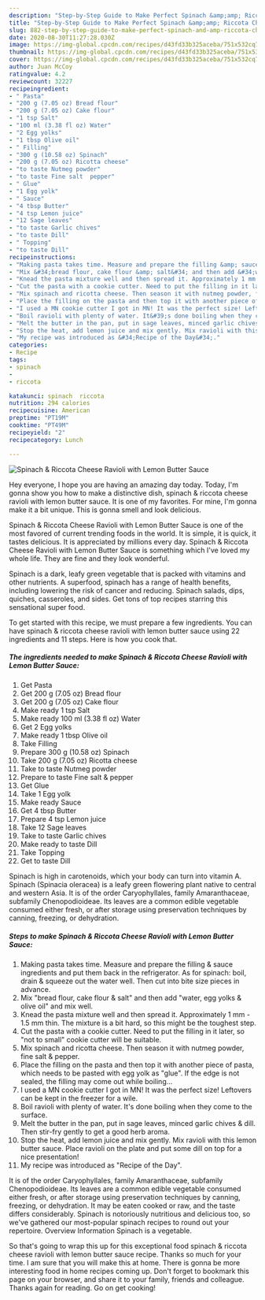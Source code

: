```yaml
---
description: "Step-by-Step Guide to Make Perfect Spinach &amp;amp; Riccota Cheese Ravioli with Lemon Butter Sauce"
title: "Step-by-Step Guide to Make Perfect Spinach &amp;amp; Riccota Cheese Ravioli with Lemon Butter Sauce"
slug: 882-step-by-step-guide-to-make-perfect-spinach-and-amp-riccota-cheese-ravioli-with-lemon-butter-sauce
date: 2020-08-30T11:27:28.030Z
image: https://img-global.cpcdn.com/recipes/d43fd33b325aceba/751x532cq70/spinach-riccota-cheese-ravioli-with-lemon-butter-sauce-recipe-main-photo.jpg
thumbnail: https://img-global.cpcdn.com/recipes/d43fd33b325aceba/751x532cq70/spinach-riccota-cheese-ravioli-with-lemon-butter-sauce-recipe-main-photo.jpg
cover: https://img-global.cpcdn.com/recipes/d43fd33b325aceba/751x532cq70/spinach-riccota-cheese-ravioli-with-lemon-butter-sauce-recipe-main-photo.jpg
author: Juan McCoy
ratingvalue: 4.2
reviewcount: 32227
recipeingredient:
- " Pasta"
- "200 g (7.05 oz) Bread flour"
- "200 g (7.05 oz) Cake flour"
- "1 tsp Salt"
- "100 ml (3.38 fl oz) Water"
- "2 Egg yolks"
- "1 tbsp Olive oil"
- " Filling"
- "300 g (10.58 oz) Spinach"
- "200 g (7.05 oz) Ricotta cheese"
- "to taste Nutmeg powder"
- "to taste Fine salt  pepper"
- " Glue"
- "1 Egg yolk"
- " Sauce"
- "4 tbsp Butter"
- "4 tsp Lemon juice"
- "12 Sage leaves"
- "to taste Garlic chives"
- "to taste Dill"
- " Topping"
- "to taste Dill"
recipeinstructions:
- "Making pasta takes time. Measure and prepare the filling &amp; sauce ingredients and put them back in the refrigerator. As for spinach: boil, drain &amp; squeeze out the water well. Then cut into bite size pieces in advance."
- "Mix &#34;bread flour, cake flour &amp; salt&#34; and then add &#34;water, egg yolks &amp; olive oil&#34; and mix well."
- "Knead the pasta mixture well and then spread it. Approximately 1 mm - 1.5 mm thin. The mixture is a bit hard, so this might be the toughest step."
- "Cut the pasta with a cookie cutter. Need to put the filling in it later, so &#34;not to small&#34; cookie cutter will be suitable."
- "Mix spinach and ricotta cheese. Then season it with nutmeg powder, fine salt &amp; pepper."
- "Place the filling on the pasta and then top it with another piece of pasta, which needs to be pasted with egg yolk as &#34;glue&#34;. If the edge is not sealed, the filling may come out while boiling..."
- "I used a MN cookie cutter I got in MN! It was the perfect size! Leftovers can be kept in the freezer for a wile."
- "Boil ravioli with plenty of water. It&#39;s done boiling when they come to the surface."
- "Melt the butter in the pan, put in sage leaves, minced garlic chives &amp; dill. Then stir-fry gently to get a good herb aroma."
- "Stop the heat, add lemon juice and mix gently. Mix ravioli with this lemon butter sauce. Place ravioli on the plate and put some dill on top for a nice presentation!"
- "My recipe was introduced as &#34;Recipe of the Day&#34;."
categories:
- Recipe
tags:
- spinach
- 
- riccota

katakunci: spinach  riccota 
nutrition: 294 calories
recipecuisine: American
preptime: "PT19M"
cooktime: "PT49M"
recipeyield: "2"
recipecategory: Lunch

---
```



![Spinach &amp; Riccota Cheese Ravioli with Lemon Butter Sauce](https://img-global.cpcdn.com/recipes/d43fd33b325aceba/751x532cq70/spinach-riccota-cheese-ravioli-with-lemon-butter-sauce-recipe-main-photo.jpg)

Hey everyone, I hope you are having an amazing day today. Today, I'm gonna show you how to make a distinctive dish, spinach &amp; riccota cheese ravioli with lemon butter sauce. It is one of my favorites. For mine, I'm gonna make it a bit unique. This is gonna smell and look delicious.

Spinach &amp; Riccota Cheese Ravioli with Lemon Butter Sauce is one of the most favored of current trending foods in the world. It is simple, it is quick, it tastes delicious. It is appreciated by millions every day. Spinach &amp; Riccota Cheese Ravioli with Lemon Butter Sauce is something which I've loved my whole life. They are fine and they look wonderful.

Spinach is a dark, leafy green vegetable that is packed with vitamins and other nutrients. A superfood, spinach has a range of health benefits, including lowering the risk of cancer and reducing. Spinach salads, dips, quiches, casseroles, and sides. Get tons of top recipes starring this sensational super food.


To get started with this recipe, we must prepare a few ingredients. You can have spinach &amp; riccota cheese ravioli with lemon butter sauce using 22 ingredients and 11 steps. Here is how you cook that.

<!--inarticleads1-->

##### The ingredients needed to make Spinach &amp; Riccota Cheese Ravioli with Lemon Butter Sauce:

1. Get  Pasta
1. Get 200 g (7.05 oz) Bread flour
1. Get 200 g (7.05 oz) Cake flour
1. Make ready 1 tsp Salt
1. Make ready 100 ml (3.38 fl oz) Water
1. Get 2 Egg yolks
1. Make ready 1 tbsp Olive oil
1. Take  Filling
1. Prepare 300 g (10.58 oz) Spinach
1. Take 200 g (7.05 oz) Ricotta cheese
1. Take to taste Nutmeg powder
1. Prepare to taste Fine salt &amp; pepper
1. Get  Glue
1. Take 1 Egg yolk
1. Make ready  Sauce
1. Get 4 tbsp Butter
1. Prepare 4 tsp Lemon juice
1. Take 12 Sage leaves
1. Take to taste Garlic chives
1. Make ready to taste Dill
1. Take  Topping
1. Get to taste Dill


Spinach is high in carotenoids, which your body can turn into vitamin A. Spinach (Spinacia oleracea) is a leafy green flowering plant native to central and western Asia. It is of the order Caryophyllales, family Amaranthaceae, subfamily Chenopodioideae. Its leaves are a common edible vegetable consumed either fresh, or after storage using preservation techniques by canning, freezing, or dehydration. 

<!--inarticleads2-->

##### Steps to make Spinach &amp; Riccota Cheese Ravioli with Lemon Butter Sauce:

1. Making pasta takes time. Measure and prepare the filling &amp; sauce ingredients and put them back in the refrigerator. As for spinach: boil, drain &amp; squeeze out the water well. Then cut into bite size pieces in advance.
1. Mix &#34;bread flour, cake flour &amp; salt&#34; and then add &#34;water, egg yolks &amp; olive oil&#34; and mix well.
1. Knead the pasta mixture well and then spread it. Approximately 1 mm - 1.5 mm thin. The mixture is a bit hard, so this might be the toughest step.
1. Cut the pasta with a cookie cutter. Need to put the filling in it later, so &#34;not to small&#34; cookie cutter will be suitable.
1. Mix spinach and ricotta cheese. Then season it with nutmeg powder, fine salt &amp; pepper.
1. Place the filling on the pasta and then top it with another piece of pasta, which needs to be pasted with egg yolk as &#34;glue&#34;. If the edge is not sealed, the filling may come out while boiling...
1. I used a MN cookie cutter I got in MN! It was the perfect size! Leftovers can be kept in the freezer for a wile.
1. Boil ravioli with plenty of water. It&#39;s done boiling when they come to the surface.
1. Melt the butter in the pan, put in sage leaves, minced garlic chives &amp; dill. Then stir-fry gently to get a good herb aroma.
1. Stop the heat, add lemon juice and mix gently. Mix ravioli with this lemon butter sauce. Place ravioli on the plate and put some dill on top for a nice presentation!
1. My recipe was introduced as &#34;Recipe of the Day&#34;.


It is of the order Caryophyllales, family Amaranthaceae, subfamily Chenopodioideae. Its leaves are a common edible vegetable consumed either fresh, or after storage using preservation techniques by canning, freezing, or dehydration. It may be eaten cooked or raw, and the taste differs considerably. Spinach is notoriously nutritious and delicious too, so we&#39;ve gathered our most-popular spinach recipes to round out your repertoire. Overview Information Spinach is a vegetable. 

So that's going to wrap this up for this exceptional food spinach &amp; riccota cheese ravioli with lemon butter sauce recipe. Thanks so much for your time. I am sure that you will make this at home. There is gonna be more interesting food in home recipes coming up. Don't forget to bookmark this page on your browser, and share it to your family, friends and colleague. Thanks again for reading. Go on get cooking!
